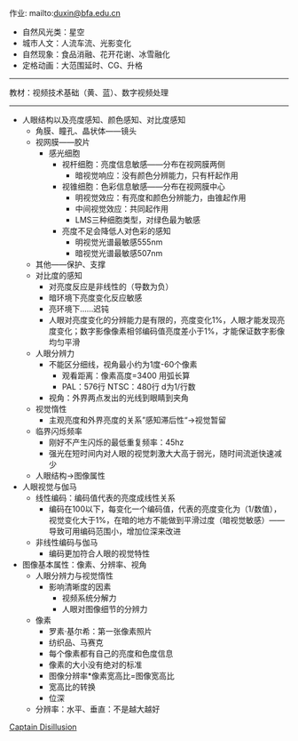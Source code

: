 作业: mailto:duxin@bfa.edu.cn

- 自然风光类：星空
- 城市人文：人流车流、光影变化
- 自然现象：食品消融、花开花谢、冰雪融化
- 定格动画：大范围延时、CG、升格

---

教材：视频技术基础（黄、蓝）、数字视频处理

---

- 人眼结构以及亮度感知、颜色感知、对比度感知
    - 角膜、瞳孔、晶状体——镜头
    - 视网膜——胶片
        - 感光细胞
            - 视杆细胞：亮度信息敏感——分布在视网膜两侧
                - 暗视觉响应：没有颜色分辨能力，只有杆起作用
            - 视锥细胞：色彩信息敏感——分布在视网膜中心
                - 明视觉效应：有亮度和颜色分辨能力，由锥起作用
                - 中间视觉效应：共同起作用
                - LMS三种细胞类型，对绿色最为敏感
            - 亮度不足会降低人对色彩的感知
                - 明视觉光谱最敏感555nm
                - 暗视觉光谱最敏感507nm
    - 其他——保护、支撑
    - 对比度的感知
        - 对亮度反应是非线性的（导数为负）
        - 暗环境下亮度变化反应敏感
        - 亮环境下……迟钝
        - 人眼对亮度变化的分辨能力是有限的，亮度变化1%，人眼才能发现亮度变化；数字影像像素相邻编码值亮度差小于1%，才能保证数字影像均匀平滑
    - 人眼分辨力
        - 不能区分细线，视角最小约为1度-60个像素
            - 观看距离：像素高度=3400 用弧长算
            - PAL：576行 NTSC：480行  d为1/行数
        - 视角：外界两点发出的光线到眼睛到夹角
    - 视觉惰性
        - 主观亮度和外界亮度的关系”感知滞后性“→视觉暂留
    - 临界闪烁频率
        - 刚好不产生闪烁的最低重复频率：45hz
        - 强光在短时间内对人眼的视觉刺激大大高于弱光，随时间流逝快速减少
    - 人眼结构→图像属性
- 人眼视觉与伽马
    - 线性编码：编码值代表的亮度成线性关系
        - 编码在100以下，每变化一个编码值，代表的亮度变化为（1/数值），视觉变化大于1%，在暗的地方不能做到平滑过度（暗视觉敏感）——导致可用编码范围小，增加位深来改进
    - 非线性编码与伽马
        - 编码更加符合人眼的视觉特性
- 图像基本属性：像素、分辨率、视角
    - 人眼分辨力与视觉惰性
        - 影响清晰度的因素
            - 视频系统分解力
            - 人眼对图像细节的分辨力
    - 像素
        - 罗素·基尔希：第一张像素照片
        - 纺织品、马赛克
        - 每个像素都有自己的亮度和色度信息
        - 像素的大小没有绝对的标准
        - 图像分辨率*像素宽高比=图像宽高比
        - 宽高比的转换
        - 位深
    - 分辨率：水平、垂直：不是越大越好

[Captain Disillusion](https://www.youtube.com/c/CaptainDisillusion)